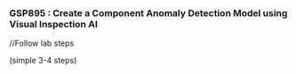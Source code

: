 ### GSP895 : Create a Component Anomaly Detection Model using Visual Inspection AI

//Follow lab steps  

(simple 3-4 steps) 

